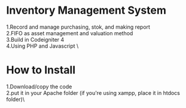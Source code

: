 # Inventory Management System
1.Record and manage purchasing, stok, and making report\
2.FIFO as asset management and valuation method\
3.Build in Codeigniter 4\
4.Using PHP and Javascript \

# How to Install
1.Download/copy the code\
2.put it in your Apache folder (if you're using xampp, place it in htdocs folder)\
